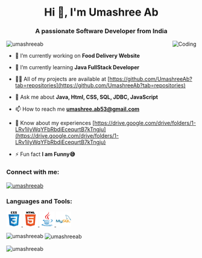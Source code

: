 <h1 align="center">Hi 👋, I'm Umashree Ab</h1>
<h3 align="center">A passionate Software Developer from India</h3>

<img align="right" alt="Coding" wodth="250" hieght="250" src="https://pro2-bar-s3-cdn-cf5.myportfolio.com/17a47d9e8f4727ce5f3e48805b2d8eb2/67cb1a46-1d0c-45fe-ab3f-520e4802b1b8_rwc_0x7x800x626x800.gif?h=3ef38d2bcece76203455258e0d585fe9">

<p align="left"> <img src="https://komarev.com/ghpvc/?username=umashreeab&label=Profile%20views&color=0e75b6&style=flat" alt="umashreeab" /> </p>

- 🔭 I’m currently working on **Food Delivery Website**

- 🌱 I’m currently learning **Java FullStack Developer**

- 👨‍💻 All of my projects are available at [https://github.com/UmashreeAb?tab=repositories](https://github.com/UmashreeAb?tab=repositories)

- 💬 Ask me about **Java, Html, CSS, SQL, JDBC, JavaScript**

- 📫 How to reach me **umashree.ab53@gmail.com**

- 📄 Know about my experiences [https://drive.google.com/drive/folders/1-LRv1ilyWqYFbRbdiEcequrtB7kTngju](https://drive.google.com/drive/folders/1-LRv1ilyWqYFbRbdiEcequrtB7kTngju)

- ⚡ Fun fact **I am Funny😅**

<h3 align="left">Connect with me:</h3>
<p align="left">
<a href="https://linkedin.com/in/umashreeab" target="blank"><img align="center" src="https://raw.githubusercontent.com/rahuldkjain/github-profile-readme-generator/master/src/images/icons/Social/linked-in-alt.svg" alt="umashreeab" height="30" width="40" /></a>
</p>

<h3 align="left">Languages and Tools:</h3>
<p align="left"> <a href="https://www.w3schools.com/css/" target="_blank" rel="noreferrer"> <img src="https://raw.githubusercontent.com/devicons/devicon/master/icons/css3/css3-original-wordmark.svg" alt="css3" width="40" height="40"/> </a> <a href="https://www.w3.org/html/" target="_blank" rel="noreferrer"> <img src="https://raw.githubusercontent.com/devicons/devicon/master/icons/html5/html5-original-wordmark.svg" alt="html5" width="40" height="40"/> </a> <a href="https://www.java.com" target="_blank" rel="noreferrer"> <img src="https://raw.githubusercontent.com/devicons/devicon/master/icons/java/java-original.svg" alt="java" width="40" height="40"/> </a> <a href="https://www.mysql.com/" target="_blank" rel="noreferrer"> <img src="https://raw.githubusercontent.com/devicons/devicon/master/icons/mysql/mysql-original-wordmark.svg" alt="mysql" width="40" height="40"/> </a> </p>

<p><img align="left" src="https://github-readme-stats.vercel.app/api/top-langs?username=umashreeab&show_icons=true&locale=en&layout=compact" alt="umashreeab" /></p>

<p>&nbsp;<img align="center" src="https://github-readme-stats.vercel.app/api?username=umashreeab&show_icons=true&locale=en" alt="umashreeab" /></p>

<p><img align="center" src="https://github-readme-streak-stats.herokuapp.com/?user=umashreeab&" alt="umashreeab" /></p>
